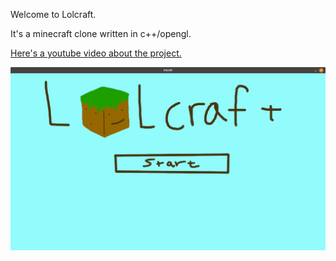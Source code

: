 Welcome to Lolcraft.

It's a minecraft clone written in c++/opengl.
 
[Here's a youtube video about the project.](https://www.youtube.com/watch?v=e6HBJBdQ7U0&feature=youtu.be)

![](screenshots/Menu.png?raw=true "Menu")
